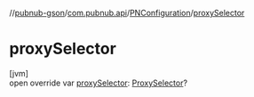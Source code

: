 //[pubnub-gson](../../../index.md)/[com.pubnub.api](../index.md)/[PNConfiguration](index.md)/[proxySelector](proxy-selector.md)

# proxySelector

[jvm]\
open override var [proxySelector](proxy-selector.md): [ProxySelector](https://docs.oracle.com/javase/8/docs/api/java/net/ProxySelector.html)?
